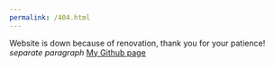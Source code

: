 ```yaml
---
permalink: /404.html
---
```


Website is down because of renovation, thank you for your patience! *separate paragraph*
[My Github page](https://github.com/MayoIsASauce)
